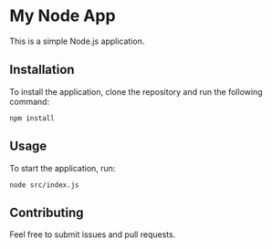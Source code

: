 # My Node App

This is a simple Node.js application.

## Installation

To install the application, clone the repository and run the following command:

```
npm install
```

## Usage

To start the application, run:

```
node src/index.js
```

## Contributing

Feel free to submit issues and pull requests.